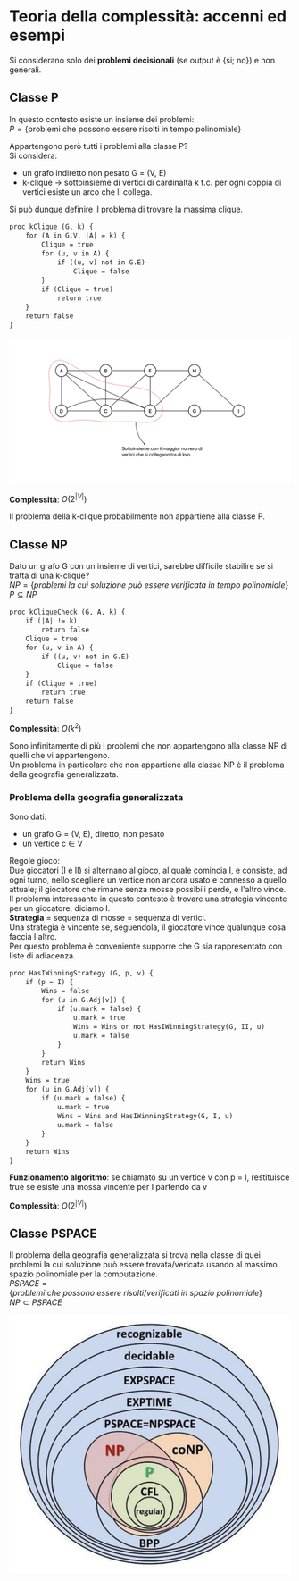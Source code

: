 # Teoria della complessità: accenni ed esempi
Si considerano solo dei **problemi decisionali** (se output è {si; no}) e non generali.

## Classe P
In questo contesto esiste un insieme dei problemi:  
$P = \{ \text{problemi che possono essere risolti in tempo polinomiale} \}$


Appartengono però tutti i problemi alla classe P?  
Si considera:
- un grafo indiretto non pesato G = (V, E)
- k-clique -> sottoinsieme di vertici di cardinaltà k t.c. per ogni coppia di vertici esiste un arco che li collega.

Si può dunque definire il problema di trovare la massima clique.

```pseudocode
proc kClique (G, k) {
    for (A in G.V, |A| = k) {
        Clique = true
        for (u, v in A) {
            if ((u, v) not in G.E)
                Clique = false
        }
        if (Clique = true)
            return true
    }
    return false
}
```

![alt text](images/17_00.png)

**Complessità**: $O(2^{|V|})$

Il problema della k-clique probabilmente non appartiene alla classe P.

## Classe NP
Dato un grafo G con un insieme di vertici, sarebbe difficile stabilire se si tratta di una k-clique?  
$NP = \{problemi\ la\ cui\ soluzione\ può\ essere\ verificata\ in\ tempo\ polinomiale\}$  
$P \subseteq NP$

```pseudocode
proc kCliqueCheck (G, A, k) {
    if (|A| != k)
        return false
    Clique = true
    for (u, v in A) {
        if ((u, v) not in G.E)
            Clique = false
    }
    if (Clique = true)
        return true
    return false
}
```

**Complessità**: $O(k^2)$

Sono infinitamente di più i problemi che non appartengono alla classe NP di quelli che vi appartengono.  
Un problema in particolare che non appartiene alla classe NP è il problema della geografia generalizzata.

### Problema della geografia generalizzata
Sono dati:
- un grafo G = (V, E), diretto, non pesato
- un vertice c ∈ V

Regole gioco:  
Due giocatori (I e II) si alternano al gioco, al quale comincia I, e consiste, ad ogni turno, nello scegliere un vertice non ancora usato e connesso a quello attuale; il giocatore che rimane senza mosse possibili perde, e l'altro vince.  
Il problema interessante in questo contesto è trovare una strategia vincente per un giocatore, diciamo I.  
**Strategia** = sequenza di mosse = sequenza di vertici.  
Una strategia è vincente se, seguendola, il giocatore vince qualunque cosa faccia l'altro.  
Per questo problema è conveniente supporre che G sia rappresentato con liste di adiacenza.

```pseudocode
proc HasIWinningStrategy (G, p, v) {
    if (p = I) {
        Wins = false
        for (u in G.Adj[v]) {
            if (u.mark = false) {
                u.mark = true
                Wins = Wins or not HasIWinningStrategy(G, II, u)
                u.mark = false
            }
        }
        return Wins
    }
    Wins = true
    for (u in G.Adj[v]) {
        if (u.mark = false) {
            u.mark = true
            Wins = Wins and HasIWinningStrategy(G, I, u)
            u.mark = false
        }
    }
    return Wins
}
```

**Funzionamento algoritmo**: se chiamato su un vertice v con p = I, restituisce true se esiste una mossa vincente per I  partendo da v

**Complessità**: $O(2^{|V|})$

## Classe PSPACE
Il problema della geografia generalizzata si trova nella classe di quei problemi la cui soluzione può essere trovata/vericata usando al massimo spazio polinomiale per la computazione.  
$PSPACE = \{problemi\ che\ possono\ essere\ risolti/verificati\ in\ spazio\ polinomiale\}$  
$NP \subset PSPACE$

![alt text](images/17_01.png)